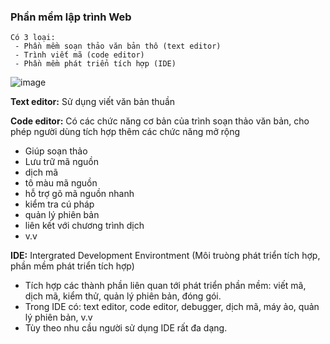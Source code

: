 ### Phần mềm lập trình Web

```
Có 3 loại:
 - Phần mềm soạn thảo văn bản thô (text editor)
 - Trình viết mã (code editor)
 - Phần mềm phát triển tích hợp (IDE)
```

![image](https://user-images.githubusercontent.com/69178270/147622699-6d1994fd-d112-4980-80b0-ab0008c2f267.png)

**Text editor:** Sử dụng viết văn bản thuần

**Code editor:** Có các chức năng cơ bản của trình soạn thảo văn bản, cho phép người dùng tích hợp thêm các chức năng mở rộng

 - Giúp soạn thảo
 - Lưu trữ mã nguồn
 - dịch mã
 - tô màu mã nguồn
 - hỗ trợ gõ mã nguồn nhanh
 - kiểm tra cú pháp
 - quản lý phiên bản
 - liên kết với chương trình dịch 
 - v.v

**IDE:** Intergrated Development Environtment (Môi truòng phát triển tích hợp, phần mềm phát triển tích hợp)

 - Tích hợp các thành phần liên quan tới phát triển phần mềm: viết mã, dịch mã, kiểm thử, quản lý phiên bản, đóng gói.
 - Trong IDE có: text editor, code editor, debugger, dịch mã, máy ảo, quản lý phiên bản, v.v
 - Tùy theo nhu cầu người sử dụng IDE rất đa dạng.
